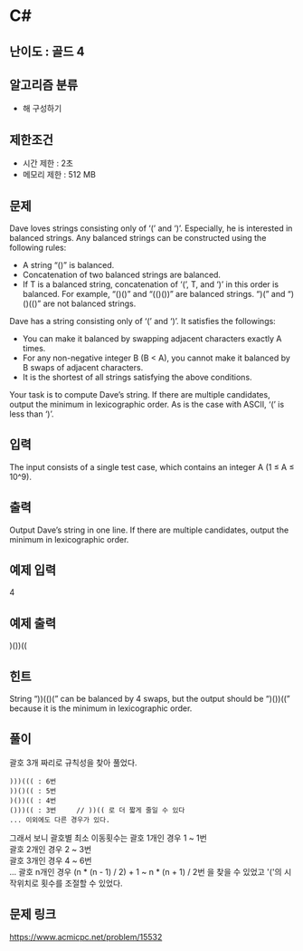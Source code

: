 # C#

## 난이도 : 골드 4

## 알고리즘 분류
  - 해 구성하기

## 제한조건
  - 시간 제한 : 2초
  - 메모리 제한 : 512 MB

## 문제
Dave loves strings consisting only of ‘(’ and ‘)’. Especially, he is interested in balanced strings. Any balanced strings can be constructed using the following rules:<br/>
  - A string “()” is balanced.
  - Concatenation of two balanced strings are balanced.
  - If T is a balanced string, concatenation of ‘(’, T, and ‘)’ in this order is balanced. For example, “()()” and “(()())” are balanced strings. “)(” and “)()(()” are not balanced strings.

Dave has a string consisting only of ‘(’ and ‘)’. It satisfies the followings:<br/>
  - You can make it balanced by swapping adjacent characters exactly A times.
  - For any non-negative integer B (B < A), you cannot make it balanced by B swaps of adjacent characters.
  - It is the shortest of all strings satisfying the above conditions.

Your task is to compute Dave’s string. If there are multiple candidates, output the minimum in lexicographic order. As is the case with ASCII, ‘(’ is less than ‘)’.<br/>

## 입력
The input consists of a single test case, which contains an integer A (1 ≤ A ≤ 10^9).<br/>

## 출력
Output Dave’s string in one line. If there are multiple candidates, output the minimum in lexicographic order.<br/>

## 예제 입력
4<br/>

## 예제 출력
)())((<br/>

## 힌트
String “))(()(” can be balanced by 4 swaps, but the output should be “)())((” because it is the minimum in lexicographic order.<br/>

## 풀이
괄호 3개 짜리로 규칙성을 찾아 풀었다.<br/>

	)))((( : 6번
	))()(( : 5번
	)())(( : 4번
	()))(( : 3번		// ))(( 로 더 짧게 줄일 수 있다
	... 이외에도 다른 경우가 있다.

그래서 보니 괄호별 최소 이동횟수는
괄호 1개인 경우 1 ~ 1번<br/>
괄호 2개인 경우 2 ~ 3번<br/>
괄호 3개인 경우 4 ~ 6번<br/>
...
괄호 n개인 경우 (n * (n - 1) / 2) + 1 ~ n * (n + 1) / 2번
을 찾을 수 있었고
'('의 시작위치로 횟수를 조절할 수 있었다.<br/>

## 문제 링크
https://www.acmicpc.net/problem/15532